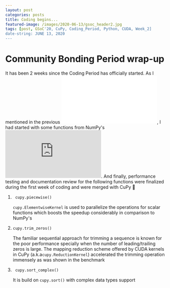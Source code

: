 ```yaml
---
layout: post
categories: posts
title: Coding begins...
featured-image: /images/2020-06-13/gsoc_header2.jpg
tags: [post, GSoC'20, CuPy, Coding_Period, Python, CUDA, Week_2]
date-string: JUNE 13, 2020
---
```

<script src="//ajax.googleapis.com/ajax/libs/jquery/1.9.1/jquery.min.js"></script>
<script>window.jQuery || document.write('<script src="_/js/libs/jquery-1.9.1.min.js"><\/script>')</script>

# Community Bonding Period wrap-up

It has been 2 weeks since the Coding Period has officially started. As I mentioned in the previous ![post](/2020-05-31-end_of_bonding_period.md), I had started with some functions from NumPy's ![lib/function_base](https://github.com/numpy/numpy/blob/master/numpy/lib/function_base.py). And finally, performance testing and documentation review for the following functions were finalized during the first week of coding and were merged with CuPy :rocket:
1. ```Python
    cupy.piecewise()
    ```
    `cupy.ElementwiseKernel` is used to parallelize the operations for scalar functions which boosts the speedup considerably in comparison to NumPy's
2. ```Python
   cupy.trim_zeros()
   ```
   The familiar sequential approach for trimming a sequence is known for the poor performance specially when the number of leading/trailing zeros is large.
   The mapping reduction scheme offered by CUDA kernels in CuPy (a.k.a`cupy.ReductionKernel`) accelerated the trimming operation immensely as was shown in the benchmark
3. ```Python
    cupy.sort_complex()
    ```
    It is build on `cupy.sort()` with complex data types support

# 



